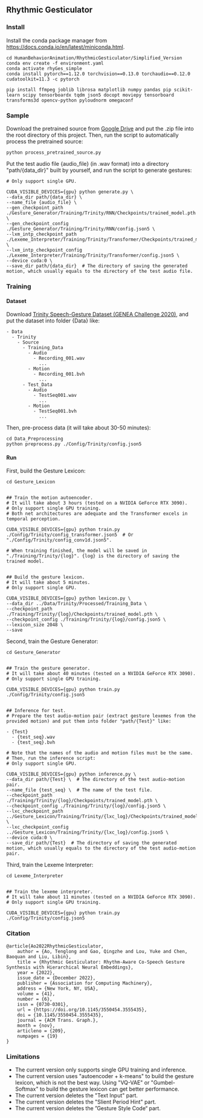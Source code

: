 ## Rhythmic Gesticulator

### Install

Install the conda package manager from https://docs.conda.io/en/latest/miniconda.html.

``` shell
cd HumanBehaviorAnimation/RhythmicGesticulator/Simplified_Version
conda env create -f environment.yaml
conda activate rhyGes_simple
conda install pytorch==1.12.0 torchvision==0.13.0 torchaudio==0.12.0 cudatoolkit=11.3 -c pytorch
```

``` shell
pip install ffmpeg joblib librosa matplotlib numpy pandas pip scikit-learn scipy tensorboardx tqdm json5 docopt moviepy tensorboard transforms3d opencv-python pyloudnorm omegaconf 
```

### Sample

Download the pretrained source from [Google Drive](https://drive.google.com/file/d/1oIbZygcHivxWcRkIki3zis6LhCklpm8L/view?usp=sharing) and put the .zip file into the root directory of this project. Then, run the script to automatically process the pretrained source:

``` shell
python process_pretrained_source.py
```

Put the test audio file {audio_file} (in .wav format) into a directory "path/{data_dir}" built by yourself, and run the script to generate gestures:

``` shell
# Only support single GPU.

CUDA_VISIBLE_DEVICES={gpu} python generate.py \
--data_dir path/{data_dir} \
--name_file {audio_file} \
--gen_checkpoint_path ./Gesture_Generator/Training/Trinity/RNN/Checkpoints/trained_model.pth \
--gen_checkpoint_config ./Gesture_Generator/Training/Trinity/RNN/config.json5 \
--lxm_intp_checkpoint_path ./Lexeme_Interpreter/Training/Trinity/Transformer/Checkpoints/trained_model.pth \
--lxm_intp_checkpoint_config ./Lexeme_Interpreter/Training/Trinity/Transformer/config.json5 \
--device cuda:0 \
--save_dir path/{data_dir}  # The directory of saving the generated motion, which usually equals to the directory of the test audio file.
```

### Training

#### Dataset

Download [Trinity Speech-Gesture Dataset (GENEA Challenge 2020)](https://trinityspeechgesture.scss.tcd.ie/), and put the dataset into folder {Data} like:

```
- Data
  - Trinity
    - Source
      - Training_Data
        - Audio
          - Recording_001.wav
            ...
        - Motion
          - Recording_001.bvh
            ...
      - Test_Data
        - Audio
          - TestSeq001.wav
            ...
        - Motion
          - TestSeq001.bvh
            ...
```

Then, pre-process data (it will take about 30-50 minutes):

``` shell
cd Data_Preprocessing
python preprocess.py ./Config/Trinity/config.json5
```

#### Run

First, build the Gesture Lexicon:

``` shell
cd Gesture_Lexicon


## Train the motion autoencoder. 
# It will take about 3 hours (tested on a NVIDIA GeForce RTX 3090). 
# Only support single GPU training.
# Both net architectures are adequate and the Transformer excels in temporal perception.

CUDA_VISIBLE_DEVICES={gpu} python train.py ./Config/Trinity/config_transformer.json5  # Or "./Config/Trinity/config_conv1d.json5". 

# When training finished, the model will be saved in "./Training/Trinity/{log}". {log} is the directory of saving the trained model.


## Build the gesture lexicon.
# It will take about 5 minutes.
# Only support single GPU.

CUDA_VISIBLE_DEVICES={gpu} python lexicon.py \
--data_dir ../Data/Trinity/Processed/Training_Data \
--checkpoint_path ./Training/Trinity/{log}/Checkpoints/trained_model.pth \
--checkpoint_config ./Training/Trinity/{log}/config.json5 \
--lexicon_size 2048 \
--save
```

Second, train the Gesture Generator:

``` shell
cd Gesture_Generator


## Train the gesture generator.
# It will take about 40 minutes (tested on a NVIDIA GeForce RTX 3090).
# Only support single GPU training.

CUDA_VISIBLE_DEVICES={gpu} python train.py ./Config/Trinity/config.json5


## Inference for test.
# Prepare the test audio-motion pair (extract gesture lexemes from the provided motion) and put them into folder "path/{Test}" like:

- {Test}
  - {test_seq}.wav
  - {test_seq}.bvh

# Note that the names of the audio and motion files must be the same.
# Then, run the inference script:
# Only support single GPU.

CUDA_VISIBLE_DEVICES={gpu} python inference.py \
--data_dir path/{Test} \  # The directory of the test audio-motion pair.
--name_file {test_seq} \  # The name of the test file.
--checkpoint_path ./Training/Trinity/{log}/Checkpoints/trained_model.pth \ 
--checkpoint_config ./Training/Trinity/{log}/config.json5 \
--lxc_checkpoint_path ../Gesture_Lexicon/Training/Trinity/{lxc_log}/Checkpoints/trained_model.pth \
--lxc_checkpoint_config ../Gesture_Lexicon/Training/Trinity/{lxc_log}/config.json5 \
--device cuda:0 \
--save_dir path/{Test}  # The directory of saving the generated motion, which usually equals to the directory of the test audio-motion pair.
```

Third, train the Lexeme Interpreter:

``` shell
cd Lexeme_Interpreter


## Train the lexeme interpreter.
# It will take about 11 minutes (tested on a NVIDIA GeForce RTX 3090).
# Only support single GPU training.

CUDA_VISIBLE_DEVICES={gpu} python train.py ./Config/Trinity/config.json5
```

### Citation

```
@article{Ao2022RhythmicGesticulator,
    author = {Ao, Tenglong and Gao, Qingzhe and Lou, Yuke and Chen, Baoquan and Liu, Libin},
    title = {Rhythmic Gesticulator: Rhythm-Aware Co-Speech Gesture Synthesis with Hierarchical Neural Embeddings},
    year = {2022},
    issue_date = {December 2022},
    publisher = {Association for Computing Machinery},
    address = {New York, NY, USA},
    volume = {41},
    number = {6},
    issn = {0730-0301},
    url = {https://doi.org/10.1145/3550454.3555435},
    doi = {10.1145/3550454.3555435},
    journal = {ACM Trans. Graph.},
    month = {nov},
    articleno = {209},
    numpages = {19}
}
```

### Limitations

* The current version only supports single GPU training and inference.
* The current version uses "autoencoder + k-means" to build the gesture lexicon, which is not the best way. Using "VQ-VAE" or "Gumbel-Softmax" to build the gesture lexicon can get better performance.
* The current version deletes the "Text Input" part.
* The current version deletes the "Slient Period Hint" part.
* The current version deletes the ”Gesture Style Code“ part.
